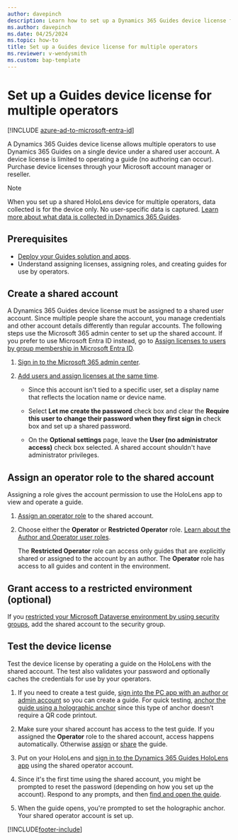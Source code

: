 ```yaml
---
author: davepinch
description: Learn how to set up a Dynamics 365 Guides device license for multiple operators on a single HoloLens device.
ms.author: davepinch
ms.date: 04/25/2024
ms.topic: how-to
title: Set up a Guides device license for multiple operators
ms.reviewer: v-wendysmith
ms.custom: bap-template
---
```


# Set up a Guides device license for multiple operators

[!INCLUDE [azure-ad-to-microsoft-entra-id](../includes/azure-ad-to-microsoft-entra-id.md)]

A Dynamics 365 Guides device license allows multiple operators to use Dynamics 365 Guides on a single device under a shared user account. A device license is limited to operating a guide (no authoring can occur). Purchase device licenses through your Microsoft account manager or reseller.

> [!NOTE]
> When you set up a shared HoloLens device for multiple operators, data collected is for the device only. No user-specific data is captured. [Learn more about what data is collected in Dynamics 365 Guides](analytics-data-collected.md).

## Prerequisites

- [Deploy your Guides solution and apps](setup.md).
- Understand assigning licenses, assigning roles, and creating guides for use by operators.

## Create a shared account

A Dynamics 365 Guides device license must be assigned to a shared user account. Since multiple people share the account, you manage credentials and other account details differently than regular accounts. The following steps use the Microsoft 365 admin center to set up the shared account. If you prefer to use Microsoft Entra ID instead, go to [Assign licenses to users by group membership in Microsoft Entra ID](/entra/identity/users/licensing-groups-assign).

1. [Sign in to the Microsoft 365 admin center](https://admin.microsoft.com/AdminPortal/Home).

1. [Add users and assign licenses at the same time](/microsoft-365/admin/add-users/add-users).

   - Since this account isn't tied to a specific user, set a display name that reflects the location name or device name.

   - Select **Let me create the password** check box and clear the **Require this user to change their password when they first sign in** check box and set up a shared password.

   - On the **Optional settings** page, leave the **User (no administrator access)** check box selected. A shared account shouldn't have administrator privileges.

## Assign an operator role to the shared account

Assigning a role gives the account permission to use the HoloLens app to view and operate a guide.

1. [Assign an operator role](assign-role.md#assign-roles-to-a-user) to the shared account.

1. Choose either the **Operator** or **Restricted Operator** role. [Learn about the Author and Operator user roles](admin-role-types.md).

   The **Restricted Operator** role can access only guides that are explicitly shared or assigned to the account by an author. The **Operator** role has access to all guides and content in the environment.

## Grant access to a restricted environment (optional)

If you [restricted your Microsoft Dataverse environment by using security groups](admin-security.md), add the shared account to the security group.

## Test the device license

Test the device license by operating a guide on the HoloLens with the shared account. The test also validates your password and optionally caches the credentials for use by your operators.

1. If you need to create a test guide, [sign into the PC app with an author or admin account](install-sign-in-pc-app.md#sign-in-to-the-app) so you can create a guide. For quick testing, [anchor the guide using a holographic anchor](pc-app-anchor-holographic.md) since this type of anchor doesn’t require a QR code printout.

1. Make sure your shared account has access to the test guide. If you assigned the **Operator** role to the shared account, access happens automatically. Otherwise [assign](admin-access-assign.md) or [share](admin-access-teams.md) the guide.

1. Put on your HoloLens and [sign in to the Dynamics 365 Guides HoloLens app](hololens-app-install-sign-in.md) using the shared operator account.

1. Since it's the first time using the shared account, you might be prompted to reset the password (depending on how you set up the account). Respond to any prompts, and then [find and open the guide](find-guide.md).

1. When the guide opens, you're prompted to set the holographic anchor. Your shared operator account is set up.

[!INCLUDE[footer-include](../includes/footer-banner.md)]
